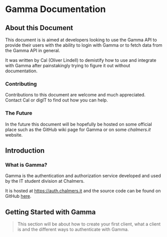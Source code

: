 # Gamma Documentation

## About this Document

This document is is aimed at developers looking to use the Gamma API to
provide their users with the ability to login with Gamma or to fetch data from
the Gamma API in general.

It was written by Cal (Oliver Lindell) to demistify how to use and integrate
with Gamma after painstakingly trying to figure it out without documentation.

### Contributing

Contributions to this document are welcome and much appreciated. Contact Cal or
digIT to find out how you can help.

### The Future

In the future this document will be hopefully be hosted on some official place
such as the GitHub wiki page for Gamma or on some *chalmers.it* website.

## Introduction

### What is Gamma?

Gamma is the authentication and authorization service developed and used by the
IT student division at Chalmers.

It is hosted at <https://auth.chalmers.it> and the source code can be found on
GitHub [here](https://github.com/cthit/Gamma).

## Getting Started with Gamma

> This section will be about how to create your first client, what a client is
> and the different ways to authenticate with Gamma.
